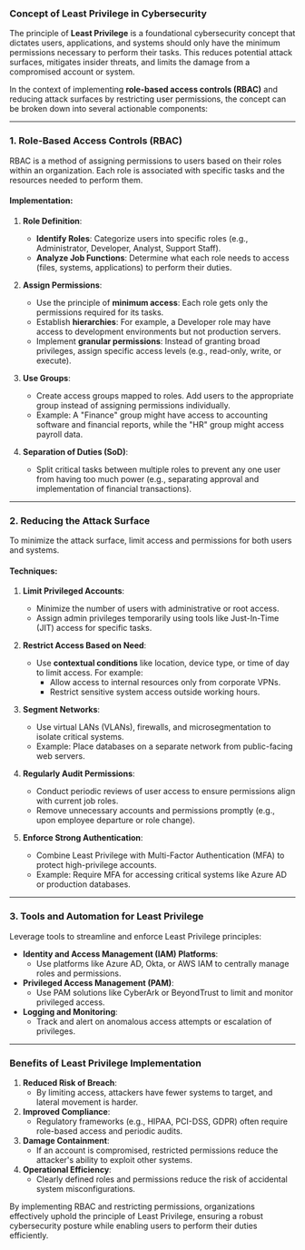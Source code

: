 ### Concept of Least Privilege in Cybersecurity

The principle of **Least Privilege** is a foundational cybersecurity concept that dictates users, applications, and systems should only have the minimum permissions necessary to perform their tasks. This reduces potential attack surfaces, mitigates insider threats, and limits the damage from a compromised account or system.

In the context of implementing **role-based access controls (RBAC)** and reducing attack surfaces by restricting user permissions, the concept can be broken down into several actionable components:

---

### 1. **Role-Based Access Controls (RBAC)**

RBAC is a method of assigning permissions to users based on their roles within an organization. Each role is associated with specific tasks and the resources needed to perform them.

#### Implementation:

1. **Role Definition**:
    
    - **Identify Roles**: Categorize users into specific roles (e.g., Administrator, Developer, Analyst, Support Staff).
    - **Analyze Job Functions**: Determine what each role needs to access (files, systems, applications) to perform their duties.
2. **Assign Permissions**:
    
    - Use the principle of **minimum access**: Each role gets only the permissions required for its tasks.
    - Establish **hierarchies**: For example, a Developer role may have access to development environments but not production servers.
    - Implement **granular permissions**: Instead of granting broad privileges, assign specific access levels (e.g., read-only, write, or execute).
3. **Use Groups**:
    
    - Create access groups mapped to roles. Add users to the appropriate group instead of assigning permissions individually.
    - Example: A "Finance" group might have access to accounting software and financial reports, while the "HR" group might access payroll data.
4. **Separation of Duties (SoD)**:
    
    - Split critical tasks between multiple roles to prevent any one user from having too much power (e.g., separating approval and implementation of financial transactions).

---

### 2. **Reducing the Attack Surface**

To minimize the attack surface, limit access and permissions for both users and systems.

#### Techniques:

1. **Limit Privileged Accounts**:
    
    - Minimize the number of users with administrative or root access.
    - Assign admin privileges temporarily using tools like Just-In-Time (JIT) access for specific tasks.
2. **Restrict Access Based on Need**:
    
    - Use **contextual conditions** like location, device type, or time of day to limit access. For example:
        - Allow access to internal resources only from corporate VPNs.
        - Restrict sensitive system access outside working hours.
3. **Segment Networks**:
    
    - Use virtual LANs (VLANs), firewalls, and microsegmentation to isolate critical systems.
    - Example: Place databases on a separate network from public-facing web servers.
4. **Regularly Audit Permissions**:
    
    - Conduct periodic reviews of user access to ensure permissions align with current job roles.
    - Remove unnecessary accounts and permissions promptly (e.g., upon employee departure or role change).
5. **Enforce Strong Authentication**:
    
    - Combine Least Privilege with Multi-Factor Authentication (MFA) to protect high-privilege accounts.
    - Example: Require MFA for accessing critical systems like Azure AD or production databases.

---

### 3. **Tools and Automation for Least Privilege**

Leverage tools to streamline and enforce Least Privilege principles:

- **Identity and Access Management (IAM) Platforms**:
    - Use platforms like Azure AD, Okta, or AWS IAM to centrally manage roles and permissions.
- **Privileged Access Management (PAM)**:
    - Use PAM solutions like CyberArk or BeyondTrust to limit and monitor privileged access.
- **Logging and Monitoring**:
    - Track and alert on anomalous access attempts or escalation of privileges.

---

### Benefits of Least Privilege Implementation

1. **Reduced Risk of Breach**:
    - By limiting access, attackers have fewer systems to target, and lateral movement is harder.
2. **Improved Compliance**:
    - Regulatory frameworks (e.g., HIPAA, PCI-DSS, GDPR) often require role-based access and periodic audits.
3. **Damage Containment**:
    - If an account is compromised, restricted permissions reduce the attacker's ability to exploit other systems.
4. **Operational Efficiency**:
    - Clearly defined roles and permissions reduce the risk of accidental system misconfigurations.

By implementing RBAC and restricting permissions, organizations effectively uphold the principle of Least Privilege, ensuring a robust cybersecurity posture while enabling users to perform their duties efficiently.